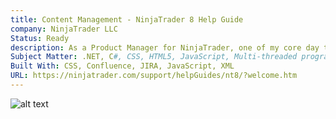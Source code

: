 ```yaml
---
title: Content Management - NinjaTrader 8 Help Guide
company: NinjaTrader LLC
Status: Ready
description: As a Product Manager for NinjaTrader, one of my core day to day responsibilities was maintaining the online help content aimed at an audience of both financial day traders and C# developers.
Subject Matter: .NET, C#, CSS, HTML5, JavaScript, Multi-threaded programming, NinjaScript, WPF
Built With: CSS, Confluence, JIRA, JavaScript, XML
URL: https://ninjatrader.com/support/helpGuides/nt8/?welcome.htm
---
```


![alt text](../../static/work/images/contentmgmt.png)

